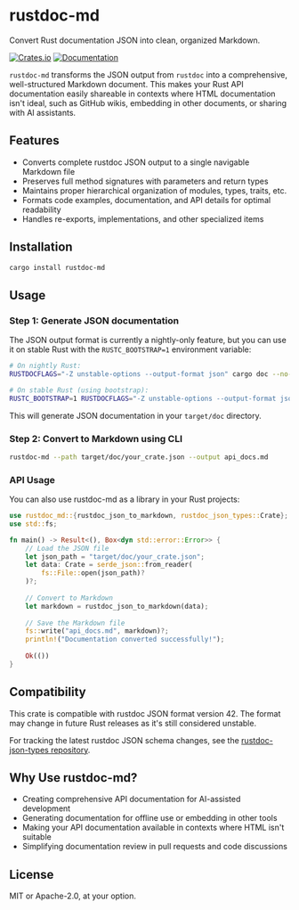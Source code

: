 # rustdoc-md

Convert Rust documentation JSON into clean, organized Markdown.

[![Crates.io](https://img.shields.io/crates/v/rustdoc-md.svg)](https://crates.io/crates/rustdoc-md)
[![Documentation](https://docs.rs/rustdoc-md/badge.svg)](https://docs.rs/rustdoc-md)

`rustdoc-md` transforms the JSON output from `rustdoc` into a comprehensive, well-structured Markdown document. This makes your Rust API documentation easily shareable in contexts where HTML documentation isn't ideal, such as GitHub wikis, embedding in other documents, or sharing with AI assistants.

## Features

- Converts complete rustdoc JSON output to a single navigable Markdown file
- Preserves full method signatures with parameters and return types
- Maintains proper hierarchical organization of modules, types, traits, etc.
- Formats code examples, documentation, and API details for optimal readability
- Handles re-exports, implementations, and other specialized items

## Installation

```bash
cargo install rustdoc-md
```

## Usage

### Step 1: Generate JSON documentation

The JSON output format is currently a nightly-only feature, but you can use it on stable Rust with the `RUSTC_BOOTSTRAP=1` environment variable:

```bash
# On nightly Rust:
RUSTDOCFLAGS="-Z unstable-options --output-format json" cargo doc --no-deps

# On stable Rust (using bootstrap):
RUSTC_BOOTSTRAP=1 RUSTDOCFLAGS="-Z unstable-options --output-format json" cargo doc --no-deps
```

This will generate JSON documentation in your `target/doc` directory.

### Step 2: Convert to Markdown using CLI

```bash
rustdoc-md --path target/doc/your_crate.json --output api_docs.md
```

### API Usage

You can also use rustdoc-md as a library in your Rust projects:

```rust
use rustdoc_md::{rustdoc_json_to_markdown, rustdoc_json_types::Crate};
use std::fs;

fn main() -> Result<(), Box<dyn std::error::Error>> {
    // Load the JSON file
    let json_path = "target/doc/your_crate.json";
    let data: Crate = serde_json::from_reader(
        fs::File::open(json_path)?
    )?;
    
    // Convert to Markdown
    let markdown = rustdoc_json_to_markdown(data);
    
    // Save the Markdown file
    fs::write("api_docs.md", markdown)?;
    println!("Documentation converted successfully!");
    
    Ok(())
}
```

## Compatibility

This crate is compatible with rustdoc JSON format version 42. The format may change in future Rust releases as it's still considered unstable.

For tracking the latest rustdoc JSON schema changes, see the [rustdoc-json-types repository](https://github.com/rust-lang/rust/blob/master/src/rustdoc-json-types/lib.rs).

## Why Use rustdoc-md?

- Creating comprehensive API documentation for AI-assisted development
- Generating documentation for offline use or embedding in other tools
- Making your API documentation available in contexts where HTML isn't suitable
- Simplifying documentation review in pull requests and code discussions

## License

MIT or Apache-2.0, at your option.
